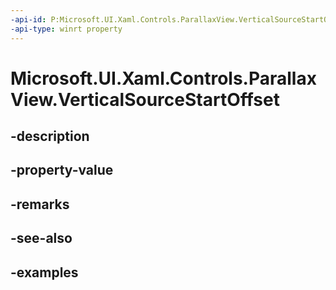 ```yaml
---
-api-id: P:Microsoft.UI.Xaml.Controls.ParallaxView.VerticalSourceStartOffset
-api-type: winrt property
---
```


<!-- Property syntax.
public double VerticalSourceStartOffset { get;  set; }
-->

# Microsoft.UI.Xaml.Controls.ParallaxView.VerticalSourceStartOffset

## -description

## -property-value

## -remarks

## -see-also

## -examples

